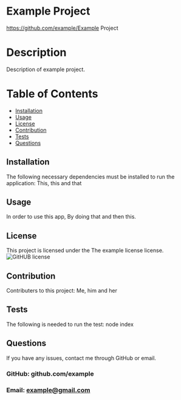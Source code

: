 # Example Project
  https://github.com/example/Example Project
  # Description
  Description of example project.
  # Table of Contents
  * [Installation](#installation)
  * [Usage](#usage)
  * [License](#license)
  * [Contribution](#contribution)
  * [Tests](tests)
  * [Questions](#questions)
  ## Installation
  The following necessary dependencies must be installed to run the application: This, this and that
  ## Usage
  In order to use this app, By doing that and then this.
  ## License
  This project is licensed under the The example license license.
  ![GitHUB license](https://img/shields.io/badge/license-MIT-blue.svg)
  ## Contribution
  Contributers to this project: Me, him and her
  ## Tests
  The following is needed to run the test: node index
  ## Questions
  If you have any issues, contact me through GitHub or email.
  ### GitHub: github.com/example
  ### Email: example@gmail.com

